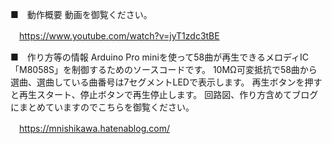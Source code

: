 ■　動作概要
動画を御覧ください。

　https://www.youtube.com/watch?v=jyT1zdc3tBE


■　作り方等の情報
Arduino Pro miniを使って58曲が再生できるメロディIC「M8058S」を制御するためのソースコードです。
10MΩ可変抵抗で58曲から選曲、選曲している曲番号は7セグメントLEDで表示します。
再生ボタンを押すと再生スタート、停止ボタンで再生停止します。
回路図、作り方含めてブログにまとめていますのでこちらを御覧ください。

　https://mnishikawa.hatenablog.com/





